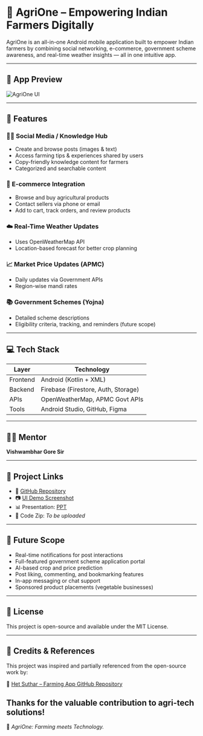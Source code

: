 # 🌾 AgriOne – Empowering Indian Farmers Digitally

AgriOne is an all-in-one Android mobile application built to empower Indian farmers by combining social networking, e-commerce, government scheme awareness, and real-time weather insights — all in one intuitive app.

---

## 📸 App Preview

![AgriOne UI](https://drive.google.com/uc?export=view&id=1a2KlLvtU5BXUTtXQn9VxMzDlklbyiJhm)

---

## 🚀 Features

### 🧑‍🌾 Social Media / Knowledge Hub
- Create and browse posts (images & text)
- Access farming tips & experiences shared by users
- Copy-friendly knowledge content for farmers
- Categorized and searchable content

### 🛒 E-commerce Integration
- Browse and buy agricultural products
- Contact sellers via phone or email
- Add to cart, track orders, and review products

### ☁️ Real-Time Weather Updates
- Uses OpenWeatherMap API
- Location-based forecast for better crop planning

### 📈 Market Price Updates (APMC)
- Daily updates via Government APIs
- Region-wise mandi rates

### 📚 Government Schemes (Yojna)
- Detailed scheme descriptions
- Eligibility criteria, tracking, and reminders (future scope)

---

## 💻 Tech Stack

| Layer        | Technology              |
|--------------|--------------------------|
| Frontend     | Android (Kotlin + XML)   |
| Backend      | Firebase (Firestore, Auth, Storage) |
| APIs         | OpenWeatherMap, APMC Govt APIs |
| Tools        | Android Studio, GitHub, Figma |

---

## 🧑‍🏫 Mentor

**Vishwambhar Gore Sir**

---

## 📁 Project Links

- 🔗 [GitHub Repository](https://github.com/DinoMax12/AgriOne)
- 📷 [UI Demo Screenshot](https://drive.google.com/file/d/1a2KlLvtU5BXUTtXQn9VxMzDlklbyiJhm/view?usp=drive_link)
- 📊 Presentation: [PPT](https://docs.google.com/presentation/d/1O0I_ndR17r-7WquPx2yaGQokmN88xl5Y/edit?usp=drive_link&ouid=111770064340794461728&rtpof=true&sd=true)
- 🧳 Code Zip: _To be uploaded_

---

## 📌 Future Scope

- Real-time notifications for post interactions
- Full-featured government scheme application portal
- AI-based crop and price prediction
- Post liking, commenting, and bookmarking features
- In-app messaging or chat support
- Sponsored product placements (vegetable businesses)

---

## 📢 License

This project is open-source and available under the MIT License.

---

## 🙏 Credits & References

This project was inspired and partially referenced from the open-source work by:

🔗 [Het Suthar – Farming App GitHub Repository](https://github.com/hetsuthar028/Farming-App)

Thanks for the valuable contribution to agri-tech solutions!
---

🌿 _AgriOne: Farming meets Technology._
